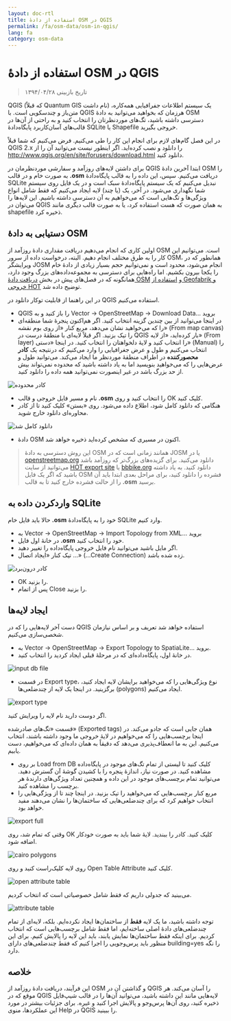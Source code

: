 ```yaml
---
layout: doc-rtl
title: استفاده از دادهٔ OSM در QGIS
permalink: /fa/osm-data/osm-in-qgis/
lang: fa
category: osm-data
---
```


استفاده از دادهٔ OSM در QGIS
=================

> تاریخ بازبینی ۱۳۹۴/۰۴/۲۸

QGIS (که قبلاً Quantum GIS نام داشت) یک سیستم اطلاعات جفرافیایی همه‌کاره، متن‌باز و چندسکویی است. با QGIS هرزمان که بخواهید می‌توانید به دادهٔ OSM دسترسی داشته باشید، تگ‌های موردنظرتان را انتخاب کنید و به راحتی از آن‌ها در قالب‌های آسان‌کاربرد پایگاه‌دادهٔ SQLite یا Shapefile خروجی بگیرید.  

در این فصل گام‌های لازم برای انجام این کار را طی می‌کنیم. فرض می‌کنیم که شما قبلاً QGIS 2.x را دانلود و نصب کرده‌اید. اگر اینطور نیست می‌توانید آن را از <http://www.qgis.org/en/site/forusers/download.html> دانلود کنید.  

برای داشتن لایه‌های روزآمد و سفارشی موردنظرمان در QGIS ابتدا آخرین دادهٔ OSM را به صورت خام و در قالب **‎.osm** دریافت می‌کنیم. سپس، این داده را به قالب پایگاه‌دادهٔ SQLite نبدیل می‌کنیم که یک سیستم پایگاه‌دادهٔ سبک است و در یک فایل روی سیستم شما نگهداری می‌شود. در آخر، یک (یا چند) لایه‌ ایجاد می‌کنیم که فقط شامل انواع ویژگی‌ها و تگ‌هایی است که می‌خواهیم به آن دسترسی داشته باشیم. این لایه‌ها را می‌توان در QGIS به همان صورت که هست استفاده کرد، یا به صورت قالب دیگری مانند shapefile ذخیره کرد.  

دستیابی به دادهٔ OSM
---------------------------

اولین کاری که انجام می‌دهیم دریافت مقداری دادهٔ روزآمد از OSM است. می‌توانیم این کار را به طرق مختلف انجام دهیم. البته، درخواست داده از سرور OSM، همانطور که در ویرایشگر JOSM انجام می‌شود، محدود است و نمی‌توانیم حجم بسیار زیادی از دادهٔ خام را یکجا بیرون بکشیم. اما راه‌هایی برای دسترسی به مجموعه‌داده‌های بزرگ وجود دارد،
همانگونه که در فصل‌های پیش در بخش [دریافت دادهٔ OSM](/fa/osm-data/getting-data) و [استفاده از Geofabrik و خروجی HOT](/fa/osm-data/geofabrik-and-hot-export) توضیح داده شد.  

در این راهنما از قابلیت توکار دانلود در QGIS استفاده می‌کنیم.  

- QGIS را باز کنید و به Vector ->‏ OpenStreetMap ->‏ Download Data...‎ بروید  
- در اینجا می‌توانید از بین چندین گزینه انتخاب کنید. اگر هم‌اکنون پنجرهٔ شما منطقه‌ای را که می‌خواهید نشان می‌دهد، مربع کنار «از روی بوم نقشه» (From map canvas) را تیک بزنید. اگر قبلاً لایه‌ای با منطقهٔ درست در QGIS بار کرده‌اید، «از لایه» (From layer) را انتخاب کنید و لایهٔ دلخواهتان را انتخاب کنید. در اینجا «دستی» (Manual) را انتخاب می‌کنیم و طول و عرض جغرافیایی را وارد می‌کنیم که درنتیجه یک **کادر محصورکننده** در اطراف منطقهٔ موردنظر ما	 ایجاد می‌کند. می‌توانید طول و عرض‌هایی را که می‌خواهید بنویسید اما به یاد داشته باشید که محدوده نمی‌تواند بیش از حد بزرگ باشد در غیر اینصورت نمی‌توانید همه داده را دانلود کنید.  

![کادر محدوده][bounding box]

- نام و مسیر فایل خروجی و قالب **‎.osm** را انتخاب کنید و روی OK کلیک کنید.  
- هنگامی که دانلود کامل شود، اطلاع داده می‌شود. روی «بستن» کلیک کنید تا از کادر محاوره‌ای دانلود خارج شوید.  

![دانلود کامل شد][download complete]

- دادهٔ OSM اکنون در مسیری که مشخص کرده‌اید ذخیره خواهد شد.  

> این روش دسترسی به دادهٔ OSM همانند زمانی است که در JOSM یا در [openstreetmap.org](http://www.openstreetmap.org) دانلود می‌کنید. برای گزیده‌های بزرگ‌تر که روزآمد باشد می‌توانید از سایت [HOT export site](http://export.hotosm.org) یا [bbbike.org](http://extract.bbbike.org/) دانلود کنید. به یاد داشته باشید که اگر یک فایل OSM فشرده را دانلود کنید، برای مراحل بعدی ابتدا باید آن را از حالت فشرده خارج کنید تا به قالب **‎.osm** برسید.  


واردکردن داده به SQLite
---------------------------

حالا باید فایل خام **‎.osm** خود را به پایگاه‌دادهٔ SQLite وارد کنیم.  

- به Vector ->‏ OpenStreetMap ->‏ Import Topology from XML...‎ بروید  
- در خانهٔ اول فایل **‎.osm** خود را انتخاب کنید.  
- اگر مایل باشید می‌توانید نام فایل خروجی پایگاه‌داده را تغییر دهید.  
- تیک کنار «ایجاد اتصال ...» (...Create Connection) زده شده باشد.  

![کادر درون‌برد][import dialog]  

- OK را بزنید.  
- پس از اتمام Close را بزنید.  


ایجاد لایه‌ها
--------------

دست آخر لایه‌هایی را که در QGIS استفاده خواهد شد تعریف و بر اساس نیازمان شخصی‌سازی می‌کنیم.  

- به Vector ->‏ OpenStreetMap ->‏ Export Topology to SpatiaLite...‎ بروید.  
- در خانهٔ اول، پایگاه‌داده‌ای که در مرحلهٔ قبلی ایجاد کردید را انتخاب کنید.  

![input db file][]  

- در قسمت Export type، نوع ویژگی‌هایی را که می‌خواهید برایشان لایه ایجاد کنید، برگزینید. در اینجا یک لایه از چندضلعی‌ها (polygons) ایجاد می‌کنیم.  

![export type][]  

اگر دوست دارید نام لایه را ویرایش کنید.  

قسمت «تگ‌های صادرشده» (Exported tags) همان جایی است که جادو می‌کند. در اینجا برچسب‌هایی را که می‌خواهیم در لایهٔ خروجی ما وجود داشته باشند، انتخاب می‌کنیم. این به ما انعطاف‌پذیری می‌دهد که دقیقاً به همان داده‌ای که می‌خواهیم، دست یابیم.  

- بر روی Load from DB کلیک کنید تا لیستی از تمام تگ‌های موجود در پایگاه‌داده مشاهده کنید. در صورت نیاز، اندازهٔ پنجره را با کشیدن گوشهٔ آن گسترش دهید. می‌توانید تمام برچسب‌های موجود در این داده و همچنین تعداد ویژگی‌های دارندهٔ هر برچسب را مشاهده کنید.  
- مربع کنار برچسب‌هایی که می‌خواهید را تیک بزنید. در اینجا چند تا از ویژگی‌هایی را انتخاب خواهیم کرد که برای چندضلعی‌هایی که ساختمان‌ها را نشان می‌دهند مفید خواهد بود.  

![export full][]  

وقتی که تمام شد، روی OK کلیک کنید. کادر را ببندید. لایهٔ شما باید به صورت خودکار اضافه شود.  

![cairo polygons][]  

روی لایه کلیک‌راست کنید و روی Open Table Attribute کلیک کنید.  

![open attribute table][]  

می‌بینید که جدولی داریم که فقط شامل خصوصیاتی است که انتخاب کردیم.  

![attribute table][]  

توجه داشته باشید، ما یک لایه **فقط** از ساختمان‌ها ایجاد نکرده‌ایم. بلکه، لایه‌ای از  تمام چندضلعی‌های دادهٔ اصلی ساخته‌ایم، اما فقط شامل برچسب‌هایی است که انتخاب کردیم. برای اینکه فقط ساختمان‌ها نمایش یابند، باید این لایه را پالایش کنیم. برای این منظور باید پرس‌وجویی را اجرا کنیم که فقط چندضلعی‌های دارای building=yes را نگه دارد.


خلاصه
-------

این فرآیند، دریافت دادهٔ روزآمد از OSM و گذاشتن آن در QGIS را آسان می‌کند. هر موقع که در QGIS لایه‌هایی مانند این داشته باشید، می‌توانید آن‌ها را در قالب شیپ‌فایل ذخیره کنید، روی آن‌ها پرس‌وجو و پالایش اجرا کنید و غیره. برای جزئیات بیشتر در مورد این عملکردها، منوی Help در QGIS را ببینید.  


[bounding box]: /images/osm-data/bounding_box.png
[download complete]: /images/osm-data/download_complete.png
[import dialog]: /images/osm-data/import_dialog.png
[input db file]: /images/osm-data/input_db_file.png
[export type]: /images/osm-data/export_type.png
[export full]: /images/osm-data/export_full.png
[cairo polygons]: /images/osm-data/cairo_polygons.png
[open attribute table]: /images/osm-data/open_attribute_table.png
[attribute table]: /images/osm-data/attribute_table.png
